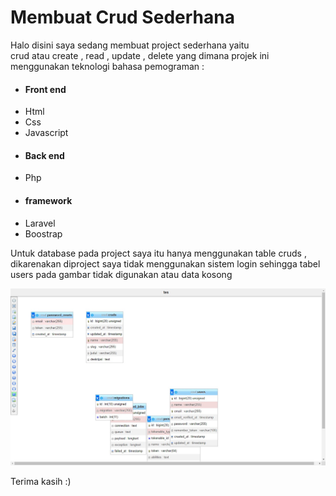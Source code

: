 <h1>Membuat Crud Sederhana</h1>

<p>Halo disini saya sedang membuat project sederhana yaitu <br>
crud atau create , read , update , delete yang dimana projek ini menggunakan teknologi bahasa pemograman :
<ul>
<li><h4>Front end</h4></li>
<li>Html</li>
<li>Css</li>
<li>Javascript</li>
<li><h4>Back end</h4></li>
<li>Php</li>
<li><h4>framework</h4></li>
<li>Laravel</li>
<li>Boostrap</li>
</ul>
</p>


<p>Untuk database pada project saya itu hanya menggunakan table cruds , dikarenakan diproject saya tidak menggunakan sistem login sehingga tabel users pada gambar tidak digunakan atau data kosong</p>
<img src="/image/database.jpeg">


<p>Terima kasih :)</p>

